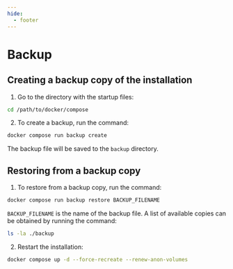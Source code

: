 ```yaml
---
hide:
  - footer
---
```

# Backup

## Creating a backup copy of the installation

1. Go to the directory with the startup files:

 ```bash linenums="1"
 cd /path/to/docker/compose
 ```

2. To create a backup, run the command:


 ```bash linenums="2"
 docker compose run backup create
 ```

 The backup file will be saved to the `backup` directory.


## Restoring from a backup copy

1. To restore from a backup copy, run the command:


 ```bash linenums="1"
 docker compose run backup restore BACKUP_FILENAME
 ```

 `BACKUP_FILENAME` is the name of the backup file. A list of available copies can be obtained by running the command:

 ```bash
 ls -la ./backup
 ```

2. Restart the installation:

 ```bash linenums="2"
 docker compose up -d --force-recreate --renew-anon-volumes
 ```

